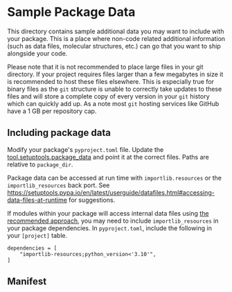 # Sample Package Data

This directory contains sample additional data you may want to include with your package.
This is a place where non-code related additional information (such as data files, molecular structures,  etc.) can 
go that you want to ship alongside your code.

Please note that it is not recommended to place large files in your git directory. If your project requires files larger
than a few megabytes in size it is recommended to host these files elsewhere. This is especially true for binary files
as the `git` structure is unable to correctly take updates to these files and will store a complete copy of every version
in your `git` history which can quickly add up. As a note most `git` hosting services like GitHub have a 1 GB per repository
cap.

## Including package data

Modify your package's `pyproject.toml` file.
Update the [tool.setuptools.package_data](https://setuptools.pypa.io/en/latest/userguide/datafiles.html#package-data)
and point it at the correct files.
Paths are relative to `package_dir`.

Package data can be accessed at run time with `importlib.resources` or the `importlib_resources` back port.
See https://setuptools.pypa.io/en/latest/userguide/datafiles.html#accessing-data-files-at-runtime
for suggestions.

If modules within your package will access internal data files using
[the recommended approach](https://setuptools.pypa.io/en/latest/userguide/datafiles.html#accessing-data-files-at-runtime),
you may need to include `importlib_resources` in your package dependencies.
In `pyproject.toml`, include the following in your `[project]` table.
```
dependencies = [
    "importlib-resources;python_version<'3.10'",
]
```

## Manifest

